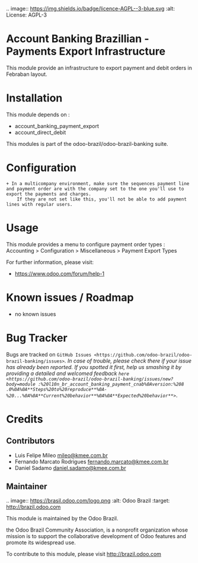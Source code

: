 .. image:: https://img.shields.io/badge/licence-AGPL--3-blue.svg
:alt: License: AGPL-3


Account Banking Brazillian - Payments Export Infrastructure
=============================================================

This module provide an infrastructure to export payment and debit orders in
Febraban layout.

Installation
============

This module depends on :
* account_banking_payment_export
* account_direct_debit

This modules is part of the odoo-brazil/odoo-brazil-banking suite.

Configuration
=============

    + In a multicompany environment, make sure the sequences payment line and payment order are with the company set to the one you'll use to export the payments and charges.
        If they are not set like this, you'll not be able to add payment lines with regular users.

Usage
=====

This module provides a menu to configure payment order types : Accounting > Configuration > Miscellaneous > Payment Export Types 

For further information, please visit:

 * https://www.odoo.com/forum/help-1

Known issues / Roadmap
======================

 * no known issues
 
Bug Tracker
===========

Bugs are tracked on `GitHub Issues <https://github.com/odoo-brazil/odoo-brazil-banking/issues>`_.  In case of trouble, please
check there if your issue has already been reported.
If you spotted it first, help us smashing it by providing a detailed and welcomed feedback
`here <https://github.com/odoo-brazil/odoo-brazil-banking/issues/new?body=module
:%20l10n_br_account_banking_payment_cnab%0Aversion:%208
.0%0A%0A**Steps%20to%20reproduce**%0A-%20...%0A%0A**Current%20behavior**%0A%0A**Expected%20behavior**>`_.


Credits
=======

Contributors
------------

* Luis Felipe Mileo <mileo@kmee.com.br>
* Fernando Marcato Rodrigues <fernando.marcato@kmee.com.br>
* Daniel Sadamo <daniel.sadamo@kmee.com.br>


Maintainer
----------

.. image:: https://brasil.odoo.com/logo.png
:alt: Odoo Brazil
   :target: http://brazil.odoo.com

This module is maintained by the Odoo Brazil.

the Odoo Brazil Community Association, is a nonprofit organization whose mission is to support the collaborative development of Odoo features and promote its widespread use.

To contribute to this module, please visit http://brazil.odoo.com
